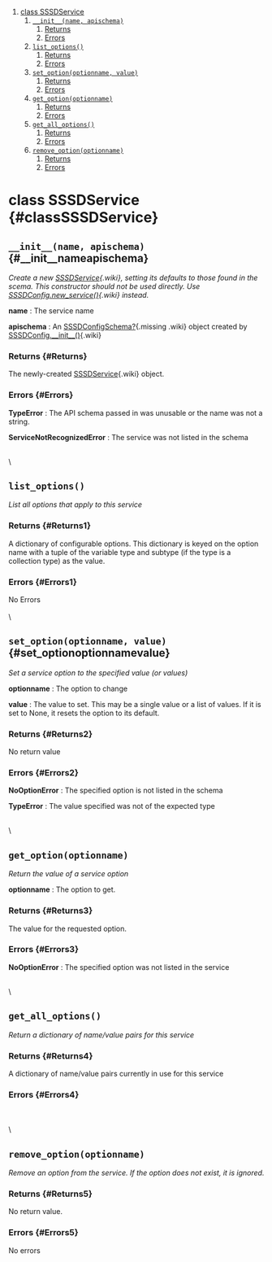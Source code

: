 <div class="wiki-toc">

1.  [class SSSDService](#classSSSDService)
    1.  [`__init__(name, apischema)`](#__init__nameapischema)
        1.  [Returns](#Returns)
        2.  [Errors](#Errors)
    2.  [`list_options()`](#list_options)
        1.  [Returns](#Returns1)
        2.  [Errors](#Errors1)
    3.  [`set_option(optionname, value)`](#set_optionoptionnamevalue)
        1.  [Returns](#Returns2)
        2.  [Errors](#Errors2)
    4.  [`get_option(optionname)`](#get_optionoptionname)
        1.  [Returns](#Returns3)
        2.  [Errors](#Errors3)
    5.  [`get_all_options()`](#get_all_options)
        1.  [Returns](#Returns4)
        2.  [Errors](#Errors4)
    6.  [`remove_option(optionname)`](#remove_optionoptionname)
        1.  [Returns](#Returns5)
        2.  [Errors](#Errors5)

</div>

class SSSDService {#classSSSDService}
=================

`__init__(name, apischema)` {#__init__nameapischema}
---------------------------

*Create a new
[SSSDService](https://docs.pagure.org/sssd-test2/SSSDPythonConfigApi/SSSDService.html#classSSSDService){.wiki},
setting its defaults to those found in the scema. This constructor
should not be used directly. Use
[SSSDConfig.new\_service()](https://docs.pagure.org/sssd-test2/SSSDPythonConfigApi/SSSDConfig.html#new_servicename){.wiki}
instead.*

**name**
:   The service name

**apischema**
:   An
    [SSSDConfigSchema?](https://docs.pagure.org/sssd-test2/SSSDPythonConfigApi/SSSDConfigSchema.html){.missing
    .wiki} object created by
    [SSSDConfig.\_\_init\_\_()](https://docs.pagure.org/sssd-test2/SSSDPythonConfigApi/SSSDConfig.html#__init__schemafileschemaplugindir){.wiki}

### Returns {#Returns}

The newly-created
[SSSDService](https://docs.pagure.org/sssd-test2/SSSDPythonConfigApi/SSSDService.html#classSSSDService){.wiki}
object.

### Errors {#Errors}

**TypeError**
:   The API schema passed in was unusable or the name was not a string.

**ServiceNotRecognizedError**
:   The service was not listed in the schema

\
\

`list_options()`
----------------

*List all options that apply to this service*

### Returns {#Returns1}

A dictionary of configurable options. This dictionary is keyed on the
option name with a tuple of the variable type and subtype (if the type
is a collection type) as the value.

### Errors {#Errors1}

No Errors\
\
\

`set_option(optionname, value)` {#set_optionoptionnamevalue}
-------------------------------

*Set a service option to the specified value (or values)*

**optionname**
:   The option to change

**value**
:   The value to set. This may be a single value or a list of values. If
    it is set to None, it resets the option to its default.

### Returns {#Returns2}

No return value

### Errors {#Errors2}

**NoOptionError**
:   The specified option is not listed in the schema

**TypeError**
:   The value specified was not of the expected type

\
\

`get_option(optionname)`
------------------------

*Return the value of a service option*

**optionname**
:   The option to get.

### Returns {#Returns3}

The value for the requested option.

### Errors {#Errors3}

**NoOptionError**
:   The specified option was not listed in the service

\
\

`get_all_options()`
-------------------

*Return a dictionary of name/value pairs for this service*

### Returns {#Returns4}

A dictionary of name/value pairs currently in use for this service

### Errors {#Errors4}

\
\
\

`remove_option(optionname)`
---------------------------

*Remove an option from the service. If the option does not exist, it is
ignored.*

### Returns {#Returns5}

No return value.

### Errors {#Errors5}

No errors
